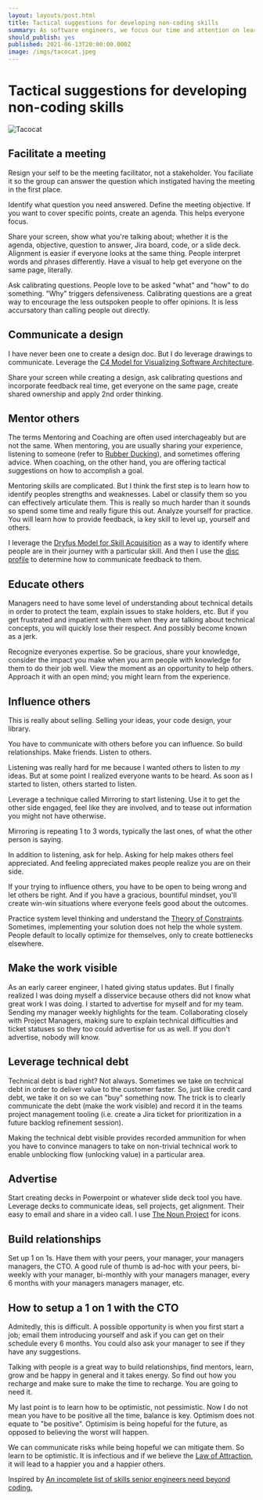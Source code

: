 ```yaml
---
layout: layouts/post.html
title: Tactical suggestions for developing non-coding skills
summary: As software engineers, we focus our time and attention on learning how to write flexible software; one aspect to building great systems. We often neglect non-coding, communication aspects of building great systems.
should_publish: yes
published: 2021-06-13T20:00:00.000Z
image: /imgs/tacocat.jpeg
---
```


# Tactical suggestions for developing non-coding skills

<img class="full-width" src="../../imgs/tacocat.jpeg" alt="Tacocat" />

## Facilitate a meeting

Resign your self to be the meeting facilitator, not a stakeholder. You faciliate it so the group can answer the question which instigated having the meeting in the first place.

Identify what question you need answered. Define the meeting objective. If you want to cover specific points, create an agenda. This helps everyone focus.

Share your screen, show what you're talking about; whether it is the agenda, objective, question to answer, Jira board, code, or a slide deck. Alignment is easier if everyone looks at the same thing. People interpret words and phrases differently. Have a visual to help get everyone on the same page, literally.

Ask calibrating questions. People love to be asked "what" and "how" to do something. "Why" triggers defensiveness. Calibrating questions are a great way to encourage the less outspoken people to offer opinions. It is less accursatory than calling people out directly.

## Communicate a design

I have never been one to create a design doc. But I do leverage drawings to communicate. Leverage the [C4 Model for Visualizing Software Architecture](https://c4model.com).

Share your screen while creating a design, ask calibrating questions and incorporate feedback real time, get everyone on the same page, create shared ownership and apply 2nd order thinking.

## Mentor others

The terms Mentoring and Coaching are often used interchageably but are not the same. When mentoring, you are usually sharing your experience, listening to someone (refer to [Rubber Ducking](https://en.wikipedia.org/wiki/Rubber_duck_debugging)), and sometimes offering advice. When coaching, on the other hand, you are offering tactical suggestions on how to accomplish a goal.

Mentoring skills are complicated. But I think the first step is to learn how to identify peoples strengths and weaknesses. Label or classify them so you can effectively articulate them. This is really so much harder than it sounds so spend some time and really figure this out. Analyze yourself for practice. You will learn how to provide feedback, ia key skill to level up, yourself and others.

I leverage the [Dryfus Model for Skill Acquisition](https://en.wikipedia.org/wiki/Dreyfus_model_of_skill_acquisition) as a way to identify where people are in their journey with a particular skill. And then I use the [disc profile](https://www.discprofile.com) to determine how to communicate feedback to them.

## Educate others

Managers need to have some level of understanding about technical details in order to protect the team, explain issues to stake holders, etc. But if you get frustrated and impatient with them when they are talking about technical concepts, you will quickly lose their respect. And possibly become known as a jerk.

Recognize everyones expertise. So be gracious, share your knowledge, consider the impact you make when you arm people with knowledge for them to do their job well. View the moment as an opportunity to help others. Approach it with an open mind; you might learn from the experience.

## Influence others

This is really about selling. Selling your ideas, your code design, your library.

You have to communicate with others before you can influence. So build relationships. Make friends. Listen to others.

Listening was really hard for me because I wanted others to listen to *my* ideas. But at some point I realized everyone wants to be heard. As soon as I started to listen, others started to listen.

Leverage a technique called Mirroring to start listening. Use it to get the other side engaged, feel like they are involved, and to tease out information you might not have otherwise.

Mirroring is repeating 1 to 3 words, typically the last ones, of what the other person is saying.

In addition to listening, ask for help. Asking for help makes others feel appreciated. And feeling appreciated makes people realize you are on their side.

If your trying to influence others, you have to be open to being wrong and let others be right. And if you have a gracious, bountiful mindset, you'll create win-win situations where everyone feels good about the outcomes.

Practice system level thinking and understand the [Theory of Constraints](https://en.wikipedia.org/wiki/Theory_of_constraints). Sometimes, implementing your solution does not help the whole system. People default to locally optimize for themselves, only to create bottlenecks elsewhere.

## Make the work visible

As an early career engineer, I hated giving status updates. But I finally realized I was doing myself a disservice because others did not know what great work I was doing. I started to advertise for myself and for my team. Sending my manager weekly highlights for the team. Collaborating closely with Project Managers, making sure to explain technical difficulties and ticket statuses so they too could advertise for us as well. If you don't advertise, nobody will know.

## Leverage technical debt

Technical debt is bad right? Not always. Sometimes we take on technical debt in order to deliver value to the customer faster. So, just like credit card debt, we take it on so we can "buy" something now. The trick is to clearly communicate the debt (make the work visible) and record it in the teams project management tooling (i.e. create a Jira ticket for prioritization in a future backlog refinement session).

Making the technical debt visible provides recorded ammunition for when you have to convince managers to take on non-trivial technical work to enable unblocking flow (unlocking value) in a particular area.

## Advertise

Start creating decks in Powerpoint or whatever slide deck tool you have. Leverage decks to communicate ideas, sell projects, get alignment. Their easy to email and share in a video call. I use [The Noun Project](https://thenounproject.com) for icons.

## Build relationships

Set up 1 on 1s. Have them with your peers, your manager, your managers managers, the CTO. A good rule of thumb is ad-hoc with your peers, bi-weekly with your manager, bi-monthly with your managers manager, every 6 months with your managers managers manager, etc.

## How to setup a 1 on 1 with the CTO

Admitedly, this is difficult. A possible opportunity is when you first start a job; email them introducing yourself and ask if you can get on their schedule every 6 months. You could also ask your manager to see if they have any suggestions.

Talking with people is a great way to build relationships, find mentors, learn, grow and be happy in general and it takes energy. So find out how you recharge and make sure to make the time to recharge. You are going to need it.

My last point is to learn how to be optimistic, not pessimistic. Now I do not mean you have to be positive all the time, balance is key. Optimism does not equate to "be positive". Optimisim is being hopeful for the future, as opposed to believing the worst will happen.

We can communicate risks while being hopeful we can mitigate them. So learn to be optimistic. It is infectious and if we believe the [Law of Attraction](https://en.wikipedia.org/wiki/Law_of_attraction_(New_Thought)), it will lead to a happier you and a happier others.

Inspired by [An incomplete list of skills senior engineers need beyond coding.](https://skamille.medium.com/an-incomplete-list-of-skills-senior-engineers-need-beyond-coding-8ed4a521b29f)